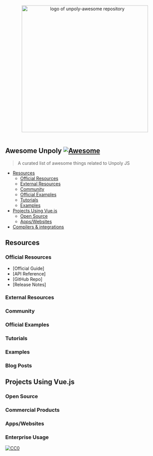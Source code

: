 <p align="center">
  <br>
  <img width="400" src="./assets/logo.svg" alt="logo of unpoly-awesome repository">
  <br>
  <br>
</p>

## Awesome Unpoly [![Awesome](https://cdn.rawgit.com/sindresorhus/awesome/d7305f38d29fed78fa85652e3a63e154dd8e8829/media/badge.svg)](https://github.com/sindresorhus/awesome)

> A curated list of awesome things related to Unpoly JS

- [Resources](#resources)
  - [Official Resources](#official-resources)
  - [External Resources](#external-resources)
  - [Community](#community)
  - [Official Examples](#official-examples)
  - [Tutorials](#tutorials)
  - [Examples](#examples)
- [Projects Using Vue.js](#projects-using-vuejs)
  - [Open Source](#open-source)
  - [Apps/Websites](#appswebsites)
- [Compilers & integrations](#compilers)
 

<!-- md-parser-start -->

## Resources

### Official Resources

- [Official Guide]
- [API Reference]
- [GitHub Repo]
- [Release Notes]

### External Resources


### Community

### Official Examples

### Tutorials


### Examples

### Blog Posts


## Projects Using Vue.js

### Open Source


### Commercial Products


### Apps/Websites


### Enterprise Usage




[![CC0](https://i.creativecommons.org/p/zero/1.0/88x31.png)](https://creativecommons.org/publicdomain/zero/1.0/)
